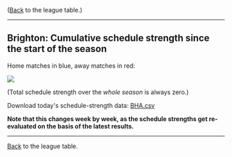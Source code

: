 ---
---
([Back](/leagues/england-premier-league) to the league table.)

-----

## Brighton: Cumulative schedule strength since the start of the season

Home matches in blue, away matches in red:


![](/assets/leagues/england-premier-league/2017/schedule-strengths/BHA.png/)

(Total schedule strength over the *whole season* is always zero.)


Download today's schedule-strength data: [BHA.csv](/assets/leagues/england-premier-league/2017/schedule-strengths/BHA.csv)

**Note that this changes week by week, as the schedule strengths get re-evaluated on the
basis of the latest results.**

-----

[Back](/leagues/england-premier-league) to the league table.


